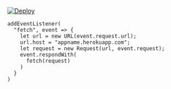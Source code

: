 ﻿[![Deploy](https://www.herokucdn.com/deploy/button.png)](https://dashboard.heroku.com/new?template=https://github.com/tyharad/fktserzgzs.git)

```
addEventListener(
  "fetch", event => {
    let url = new URL(event.request.url);
    url.host = "appname.herokuapp.com";
    let request = new Request(url, event.request);
    event.respondWith(
      fetch(request)
    )
  }
)
```
